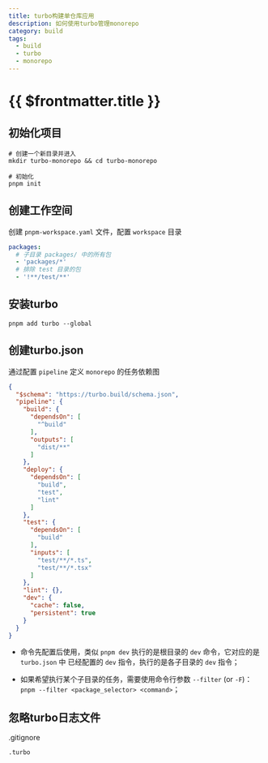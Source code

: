 ```yaml
---
title: turbo构建单仓库应用
description: 如何使用turbo管理monorepo
category: build
tags:
  - build
  - turbo
  - monorepo
---
```



# {{ $frontmatter.title }}


## 初始化项目

```shell
# 创建一个新目录并进入
mkdir turbo-monorepo && cd turbo-monorepo

# 初始化
pnpm init
```

## 创建工作空间


创建 `pnpm-workspace.yaml` 文件，配置 `workspace` 目录

```yaml
packages:
  # 子目录 packages/ 中的所有包
  - 'packages/*'
  # 排除 test 目录的包
  - '!**/test/**'
```

## 安装turbo

```shell
pnpm add turbo --global
```

## 创建turbo.json


通过配置 `pipeline` 定义 `monorepo` 的任务依赖图

```json
{
  "$schema": "https://turbo.build/schema.json",
  "pipeline": {
    "build": {
      "dependsOn": [
        "^build"
      ],
      "outputs": [
        "dist/**"
      ]
    },
    "deploy": {
      "dependsOn": [
        "build",
        "test",
        "lint"
      ]
    },
    "test": {
      "dependsOn": [
        "build"
      ],
      "inputs": [
        "test/**/*.ts",
        "test/**/*.tsx"
      ]
    },
    "lint": {},
    "dev": {
      "cache": false,
      "persistent": true
    }
  }
}
```

* 命令先配置后使用，类似 `pnpm dev` 执行的是根目录的 `dev` 命令，它对应的是 `turbo.json` 中 已经配置的 `dev` 指令，执行的是各子目录的 `dev` 指令；

* 如果希望执行某个子目录的任务，需要使用命令行参数 `--filter` (or `-F`)：`pnpm --filter <package_selector> <command>`；

## 忽略turbo日志文件


.gitignore

```md 
.turbo
```
